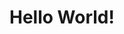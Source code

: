 <html>
    <head>
        <title>Hello world page</title>
    <head>
    <body>
        <H1>Hello World!</H1>
    <body>
</html>